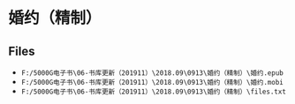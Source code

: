 # 婚约（精制）

## Files

- `F:/5000G电子书\06-书库更新（201911）\2018.09\0913\婚约（精制）\婚约.epub`
- `F:/5000G电子书\06-书库更新（201911）\2018.09\0913\婚约（精制）\婚约.mobi`
- `F:/5000G电子书\06-书库更新（201911）\2018.09\0913\婚约（精制）\files.txt`
